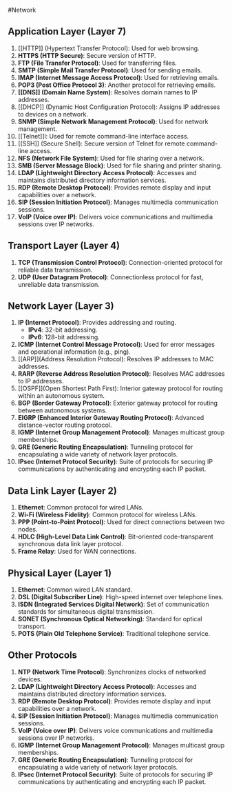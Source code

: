 #Network
## Application Layer (Layer 7)

1. [[HTTP]] (Hypertext Transfer Protocol): Used for web browsing.
2. **HTTPS (HTTP Secure)**: Secure version of HTTP.
3. **FTP (File Transfer Protocol)**: Used for transferring files.
4. **SMTP (Simple Mail Transfer Protocol)**: Used for sending emails.
5. **IMAP (Internet Message Access Protocol)**: Used for retrieving emails.
6. **POP3 (Post Office Protocol 3)**: Another protocol for retrieving emails.
7. **[[DNS]] (Domain Name System)**: Resolves domain names to IP addresses.
8. [[DHCP]] (Dynamic Host Configuration Protocol): Assigns IP addresses to devices on a network.
9. **SNMP (Simple Network Management Protocol)**: Used for network management.
10. [[Telnet]]l: Used for remote command-line interface access.
11. [[SSH]] (Secure Shell): Secure version of Telnet for remote command-line access.
12. **NFS (Network File System)**: Used for file sharing over a network.
13. **SMB (Server Message Block)**: Used for file sharing and printer sharing.
14. **LDAP (Lightweight Directory Access Protocol)**: Accesses and maintains distributed directory information services.
15. **RDP (Remote Desktop Protocol)**: Provides remote display and input capabilities over a network.
16. **SIP (Session Initiation Protocol)**: Manages multimedia communication sessions.
17. **VoIP (Voice over IP)**: Delivers voice communications and multimedia sessions over IP networks.

## Transport Layer (Layer 4)

1. **TCP (Transmission Control Protocol)**: Connection-oriented protocol for reliable data transmission.
2. **UDP (User Datagram Protocol)**: Connectionless protocol for fast, unreliable data transmission.

## Network Layer (Layer 3)

1. **IP (Internet Protocol)**: Provides addressing and routing.
   - **IPv4**: 32-bit addressing.
   - **IPv6**: 128-bit addressing.
2. **ICMP (Internet Control Message Protocol)**: Used for error messages and operational information (e.g., ping).
3. [[ARP]](Address Resolution Protocol): Resolves IP addresses to MAC addresses.
4. **RARP (Reverse Address Resolution Protocol)**: Resolves MAC addresses to IP addresses.
5. [[OSPF]](Open Shortest Path First): Interior gateway protocol for routing within an autonomous system.
6. **BGP (Border Gateway Protocol)**: Exterior gateway protocol for routing between autonomous systems.
7. **EIGRP (Enhanced Interior Gateway Routing Protocol)**: Advanced distance-vector routing protocol.
8. **IGMP (Internet Group Management Protocol)**: Manages multicast group memberships.
9. **GRE (Generic Routing Encapsulation)**: Tunneling protocol for encapsulating a wide variety of network layer protocols.
10. **IPsec (Internet Protocol Security)**: Suite of protocols for securing IP communications by authenticating and encrypting each IP packet.

## Data Link Layer (Layer 2)

1. **Ethernet**: Common protocol for wired LANs.
2. **Wi-Fi (Wireless Fidelity)**: Common protocol for wireless LANs.
3. **PPP (Point-to-Point Protocol)**: Used for direct connections between two nodes.
4. **HDLC (High-Level Data Link Control)**: Bit-oriented code-transparent synchronous data link layer protocol.
5. **Frame Relay**: Used for WAN connections.

## Physical Layer (Layer 1)

1. **Ethernet**: Common wired LAN standard.
2. **DSL (Digital Subscriber Line)**: High-speed internet over telephone lines.
3. **ISDN (Integrated Services Digital Network)**: Set of communication standards for simultaneous digital transmission.
4. **SONET (Synchronous Optical Networking)**: Standard for optical transport.
5. **POTS (Plain Old Telephone Service)**: Traditional telephone service.

## Other Protocols

1. **NTP (Network Time Protocol)**: Synchronizes clocks of networked devices.
2. **LDAP (Lightweight Directory Access Protocol)**: Accesses and maintains distributed directory information services.
3. **RDP (Remote Desktop Protocol)**: Provides remote display and input capabilities over a network.
4. **SIP (Session Initiation Protocol)**: Manages multimedia communication sessions.
5. **VoIP (Voice over IP)**: Delivers voice communications and multimedia sessions over IP networks.
6. **IGMP (Internet Group Management Protocol)**: Manages multicast group memberships.
7. **GRE (Generic Routing Encapsulation)**: Tunneling protocol for encapsulating a wide variety of network layer protocols.
8. **IPsec (Internet Protocol Security)**: Suite of protocols for securing IP communications by authenticating and encrypting each IP packet.